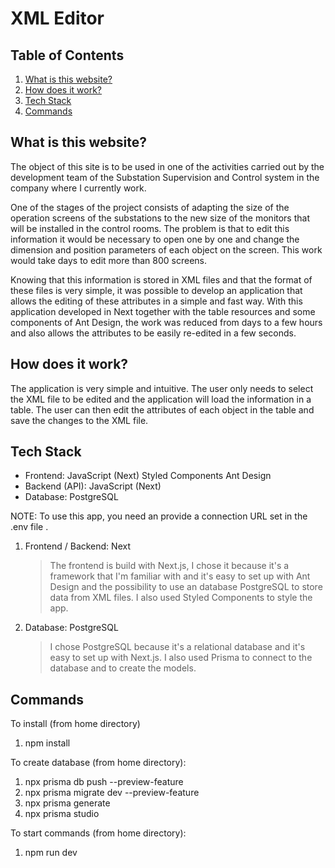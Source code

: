 # XML Editor

## Table of Contents

1. [What is this website?](#What-is-this-website)
2. [How does it work?](#how-does-it-work)
3. [Tech Stack](#tech-stack)
4. [Commands](#commands)

## What is this website?

The object of this site is to be used in one of the activities carried out by the development team of the Substation Supervision and Control system in the company where I currently work.

One of the stages of the project consists of adapting the size of the operation screens of the substations to the new size of the monitors that will be installed in the control rooms. The problem is that to edit this information it would be necessary to open one by one and change the dimension and position parameters of each object on the screen. This work would take days to edit more than 800 screens.

Knowing that this information is stored in XML files and that the format of these files is very simple, it was possible to develop an application that allows the editing of these attributes in a simple and fast way. With this application developed in Next together with the table resources and some components of Ant Design, the work was reduced from days to a few hours and also allows the attributes to be easily re-edited in a few seconds.

## How does it work?

The application is very simple and intuitive. The user only needs to select the XML file to be edited and the application will load the information in a table. The user can then edit the attributes of each object in the table and save the changes to the XML file.

## Tech Stack

-   Frontend: JavaScript (Next)
              Styled Components
                Ant Design
-   Backend (API):  JavaScript (Next)
-   Database: PostgreSQL            


NOTE: To use this app, you need an provide a connection URL set in the .env file .

1. Frontend / Backend: Next
    > The frontend is build with Next.js, I chose it because it's a framework that I'm familiar with and it's easy to set up with Ant Design and the possibility to use an database PostgreSQL to store data from XML files. I also used Styled Components to style the app.
    
2. Database: PostgreSQL
    > I chose PostgreSQL because it's a relational database and it's easy to set up with Next.js. I also used Prisma to connect to the database and to create the models.

## Commands

To install (from home directory)

1. npm install

To create database (from home directory):

1. npx prisma db push --preview-feature
2. npx prisma migrate dev --preview-feature
3. npx prisma generate
4. npx prisma studio

To start commands (from home directory):

1. npm run dev
